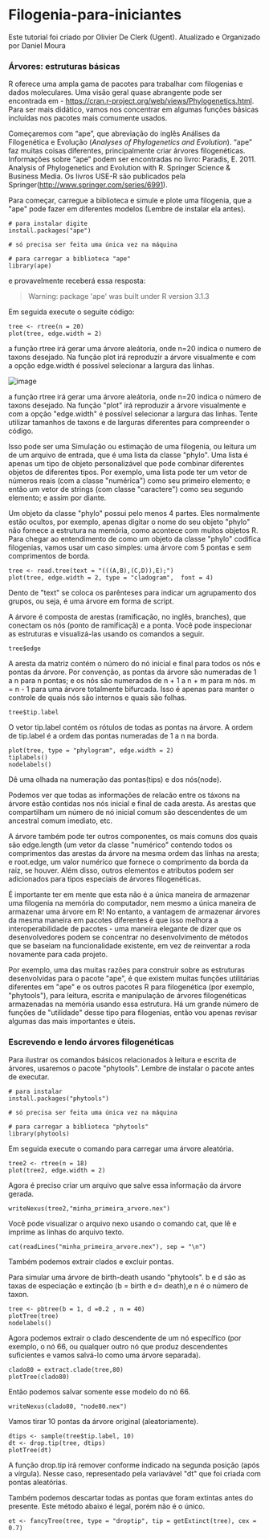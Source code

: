 # Filogenia-para-iniciantes
 Este tutorial foi criado por Olivier De Clerk (Ugent). Atualizado e Organizado por Daniel Moura


### Árvores: estruturas básicas
R oferece uma ampla gama de pacotes para trabalhar com filogenias e dados moleculares. Uma visão geral quase abrangente pode ser encontrada em - https://cran.r-project.org/web/views/Phylogenetics.html. Para ser mais didático, vamos nos concentrar em algumas funções básicas incluídas nos pacotes mais comumente usados.

Começaremos com “ape”, que abreviação do inglês Análises da Filogenética e Evolução (*Analyses of Phylogenetics and Evolution*). “ape” faz muitas coisas diferentes, principalmente criar árvores filogenéticas. Informações sobre “ape” podem ser encontradas no livro: Paradis, E. 2011. Analysis of Phylogenetics and Evolution with R. Springer Science & Business Media. Os livros USE-R são publicados pela Springer(http://www.springer.com/series/6991).

Para começar, carregue a biblioteca e simule e plote uma filogenia, que a "ape" pode fazer em diferentes modelos (Lembre de instalar ela antes).
```
# para instalar digite 
install.packages("ape")

# só precisa ser feita uma única vez na máquina

# para carregar a biblioteca "ape"
library(ape)
```
e provavelmente receberá essa resposta:

> Warning: package 'ape' was built under R version 3.1.3

Em seguida execute o seguite código:
```
tree <- rtree(n = 20)
plot(tree, edge.width = 2)
```
a função rtree irá gerar uma árvore aleátoria, onde n=20 indica o numero de taxons desejado. Na função plot irá reproduzir a árvore visualmente e com a opção edge.width é possível selecionar a largura das linhas.

![image](https://user-images.githubusercontent.com/23074735/89691809-4a5b6900-d8e0-11ea-8218-423dafa12dc8.png)

a função rtree irá gerar uma árvore aleátoria, onde n=20 indica o número de taxons desejado. Na função "plot" irá reproduzir a árvore visualmente e com a opção "edge.width" é possível selecionar a largura das linhas. Tente utilizar tamanhos de taxons e de larguras diferentes para compreender o código.

Isso pode ser uma Simulação ou estimação de uma filogenia, ou leitura um de um arquivo de entrada, que é uma lista da classe "phylo". Uma lista é apenas um tipo de objeto personalizável que pode combinar diferentes objetos de diferentes tipos. Por exemplo, uma lista pode ter um vetor de números reais (com a classe "numérica") como seu primeiro elemento; e então um vetor de strings (com classe "caractere") como seu segundo elemento; e assim por diante.

Um objeto da classe "phylo" possui pelo menos 4 partes. Eles normalmente estão ocultos, por exemplo, apenas digitar o nome do seu objeto "phylo" não fornece a estrutura na memória, como acontece com muitos objetos R. Para chegar ao entendimento de como um objeto da classe "phylo" codifica filogenias, vamos usar um caso simples: uma árvore com 5 pontas e sem comprimentos de borda.

```
tree <- read.tree(text = "(((A,B),(C,D)),E);")
plot(tree, edge.width = 2, type = "cladogram",  font = 4)
```

Dento de "text" se coloca os parênteses para indicar um agrupamento dos grupos, ou seja, é uma árvore em forma de script.

A árvore é composta de arestas (ramificação, no inglês, branches), que conectam os nós (ponto de ramificaçã) e a ponta. Você pode inspecionar as estruturas e visualizá-las usando os comandos a seguir.

```
tree$edge
```

A aresta da matriz contém o número do nó inicial e final para todos os nós e pontas da árvore. Por convenção, as pontas da árvore são numeradas de 1 a n para n pontas; e os nós são numerados de n + 1 a n + m para m nós. m = n - 1 para uma árvore totalmente bifurcada. Isso é apenas para manter o controle de quais nós são internos e quais são folhas.

```
tree$tip.label
```

O vetor tip.label contém os rótulos de todas as pontas na árvore. A ordem de tip.label é a ordem das pontas numeradas de 1 a n na borda.

```
plot(tree, type = "phylogram", edge.width = 2)
tiplabels()
nodelabels()
```
Dê uma olhada na numeração das pontas(tips) e dos nós(node).

Podemos ver que todas as informações de relacão entre os táxons na árvore estão contidas nos nós inicial e final de cada aresta. As arestas que compartilham um número de nó inicial comum são descendentes de um ancestral comum imediato, etc.

A árvore também pode ter outros componentes, os mais comuns dos quais são edge.length (um vetor da classe "numérico" contendo todos os comprimentos das arestas da árvore na mesma ordem das linhas na aresta; e root.edge, um valor numérico que fornece o comprimento da borda da raiz, se houver. Além disso, outros elementos e atributos podem ser adicionados para tipos especiais de árvores filogenéticas.
                                                                                                           
É importante ter em mente que esta não é a única maneira de armazenar uma filogenia na memória do computador, nem mesmo a única maneira de armazenar uma árvore em R! No entanto, a vantagem de armazenar árvores da mesma maneira em pacotes diferentes é que isso melhora a interoperabilidade de pacotes - uma maneira elegante de dizer que os desenvolvedores podem se concentrar no desenvolvimento de métodos que se baseiam na funcionalidade existente, em vez de reinventar a roda novamente para cada projeto.
                                                                                                           
Por exemplo, uma das muitas razões para construir sobre as estruturas desenvolvidas para o pacote "ape", é que existem muitas funções utilitárias diferentes em "ape" e os outros pacotes R para filogenética (por exemplo, "phytools"), para leitura, escrita e manipulação de árvores filogenéticas armazenadas na memória usando essa estrutura. Há um grande número de funções de "utilidade" desse tipo para filogenias, então vou apenas revisar algumas das mais importantes e úteis.


### Escrevendo e lendo árvores filogenéticas

Para ilustrar os comandos básicos relacionados à leitura e escrita de árvores, usaremos o pacote "phytools". Lembre de instalar o pacote antes de executar.

```
# para instalar
install.packages("phytools")

# só precisa ser feita uma única vez na máquina

# para carregar a biblioteca "phytools"
library(phytools)
```
Em seguida execute o comando para carregar uma árvore aleatória.

```
tree2 <- rtree(n = 18)
plot(tree2, edge.width = 2)
```
Agora é preciso criar um arquivo que salve essa informação da árvore gerada.

```
writeNexus(tree2,"minha_primeira_arvore.nex")
```
Você pode visualizar o arquivo nexo usando o comando cat, que lê e imprime as linhas do arquivo texto.
```
cat(readLines("minha_primeira_arvore.nex"), sep = "\n")
```
Também podemos extrair clados e excluir pontas.

Para simular uma árvore de birth-death usando "phytools". b e d são as taxas de especiação e extinção (b = birth e d= death),e n é o número de taxon.
```
tree <- pbtree(b = 1, d =0.2 , n = 40)
plotTree(tree)
nodelabels()
```

Agora podemos extrair o clado descendente de um nó específico (por exemplo, o nó 66, ou qualquer outro nó que produz descendentes suficientes e vamos salvá-lo como uma árvore separada).

```
clado80 = extract.clade(tree,80)
plotTree(clado80)
```

Então podemos salvar somente esse modelo do nó 66.

```
writeNexus(clado80, "node80.nex")
```

Vamos tirar 10 pontas da árvore original (aleatoriamente).

```
dtips <- sample(tree$tip.label, 10)
dt <- drop.tip(tree, dtips)
plotTree(dt)
```
A função drop.tip irá remover conforme indicado na segunda posição (após a vírgula). Nesse caso, representado pela variavável "dt" que foi criada com pontas aleatórias.

Também podemos descartar todas as pontas que foram extintas antes do presente. Este método abaixo é legal, porém não é o único.

```
et <- fancyTree(tree, type = "droptip", tip = getExtinct(tree), cex = 0.7)
```

